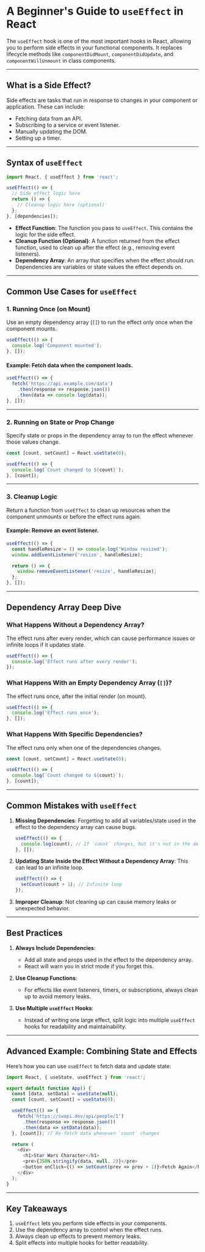 # A Beginner's Guide to `useEffect` in React

The `useEffect` hook is one of the most important hooks in React, allowing you to perform side effects in your functional components. It replaces lifecycle methods like `componentDidMount`, `componentDidUpdate`, and `componentWillUnmount` in class components.

---


## What is a Side Effect?

Side effects are tasks that run in response to changes in your component or application. These can include:
- Fetching data from an API.
- Subscribing to a service or event listener.
- Manually updating the DOM.
- Setting up a timer.

---


## Syntax of `useEffect`

```javascript
import React, { useEffect } from 'react';

useEffect(() => {
  // Side effect logic here
  return () => {
    // Cleanup logic here (optional)
  };
}, [dependencies]);
```

- **Effect Function**: The function you pass to `useEffect`. This contains the logic for the side effect.
- **Cleanup Function (Optional)**: A function returned from the effect function, used to clean up after the effect (e.g., removing event listeners).
- **Dependency Array**: An array that specifies when the effect should run. Dependencies are variables or state values the effect depends on.

---


## Common Use Cases for `useEffect`

### 1. Running Once (on Mount)
Use an empty dependency array (`[]`) to run the effect only once when the component mounts.

```javascript
useEffect(() => {
  console.log('Component mounted');
}, []);
```

#### Example: Fetch data when the component loads.
```javascript
useEffect(() => {
  fetch('https://api.example.com/data')
    .then(response => response.json())
    .then(data => console.log(data));
}, []);
```

---


### 2. Running on State or Prop Change
Specify state or props in the dependency array to run the effect whenever those values change.

```javascript
const [count, setCount] = React.useState(0);

useEffect(() => {
  console.log(`Count changed to ${count}`);
}, [count]);
```

---


### 3. Cleanup Logic
Return a function from `useEffect` to clean up resources when the component unmounts or before the effect runs again.

#### Example: Remove an event listener.
```javascript
useEffect(() => {
  const handleResize = () => console.log('Window resized');
  window.addEventListener('resize', handleResize);

  return () => {
    window.removeEventListener('resize', handleResize);
  };
}, []);
```

---


## Dependency Array Deep Dive

### What Happens Without a Dependency Array?
The effect runs after every render, which can cause performance issues or infinite loops if it updates state.

```javascript
useEffect(() => {
  console.log('Effect runs after every render');
});
```

### What Happens With an Empty Dependency Array (`[]`)?
The effect runs once, after the initial render (on mount).

```javascript
useEffect(() => {
  console.log('Effect runs once');
}, []);
```

### What Happens With Specific Dependencies?
The effect runs only when one of the dependencies changes.

```javascript
const [count, setCount] = React.useState(0);

useEffect(() => {
  console.log(`Count changed to ${count}`);
}, [count]);
```

---


## Common Mistakes with `useEffect`

1. **Missing Dependencies**: Forgetting to add all variables/state used in the effect to the dependency array can cause bugs.
   ```javascript
   useEffect(() => {
     console.log(count); // If `count` changes, but it's not in the dependency array, this effect won't re-run
   }, []);
   ```

2. **Updating State Inside the Effect Without a Dependency Array**:
   This can lead to an infinite loop.
   ```javascript
   useEffect(() => {
     setCount(count + 1); // Infinite loop
   });
   ```

3. **Improper Cleanup**: Not cleaning up can cause memory leaks or unexpected behavior.

---


## Best Practices

1. **Always Include Dependencies**:
   - Add all state and props used in the effect to the dependency array.
   - React will warn you in strict mode if you forget this.

2. **Use Cleanup Functions**:
   - For effects like event listeners, timers, or subscriptions, always clean up to avoid memory leaks.

3. **Use Multiple `useEffect` Hooks**:
   - Instead of writing one large effect, split logic into multiple `useEffect` hooks for readability and maintainability.

---


## Advanced Example: Combining State and Effects

Here’s how you can use `useEffect` to fetch data and update state:

```javascript
import React, { useState, useEffect } from 'react';

export default function App() {
  const [data, setData] = useState(null);
  const [count, setCount] = useState(0);

  useEffect(() => {
    fetch('https://swapi.dev/api/people/1')
      .then(response => response.json())
      .then(data => setData(data));
  }, [count]); // Re-fetch data whenever `count` changes

  return (
    <div>
      <h1>Star Wars Character</h1>
      <pre>{JSON.stringify(data, null, 2)}</pre>
      <button onClick={() => setCount(prev => prev + 1)}>Fetch Again</button>
    </div>
  );
}
```

---


## Key Takeaways

1. `useEffect` lets you perform side effects in your components.
2. Use the dependency array to control when the effect runs.
3. Always clean up effects to prevent memory leaks.
4. Split effects into multiple hooks for better readability.